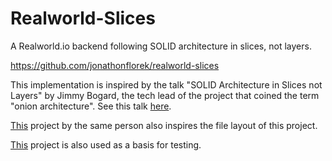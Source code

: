 # Realworld-Slices

A Realworld.io backend following SOLID architecture in slices, not layers.

https://github.com/jonathonflorek/realworld-slices

This implementation is inspired by the talk "SOLID Architecture in Slices not Layers" by Jimmy Bogard, the tech lead of the project that coined the term "onion architecture". See this talk [here](https://vimeo.com/131633177).

[This](https://github.com/jbogard/ContosoUniversityDotNetCore) project by the same person also inspires the file layout of this project.

[This](https://github.com/nt-ca-aqe/blog-microservices-testing-nodejs-typescript/blob/master/package.json) project is also used as a basis for testing.
